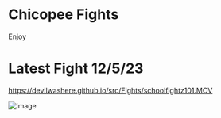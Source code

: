 # Chicopee Fights
Enjoy
# Latest Fight 12/5/23
https://devilwashere.github.io/src/Fights/schoolfightz101.MOV


![image](https://github.com/DevilWasHere/DevilWasHere.github.io/assets/151879540/eddb3ec9-efc8-4aaf-bc3d-d0e1060424b2)
